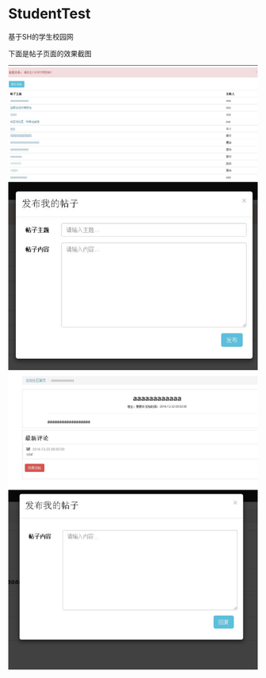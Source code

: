 # StudentTest
基于SH的学生校园网

下面是帖子页面的效果截图

![](https://github.com/LiuZhongLin/StudentTest/blob/master/StudentTest/WebContent/images/post.JPG)
![](https://github.com/LiuZhongLin/StudentTest/blob/master/StudentTest/WebContent/images/post_submit.JPG)
![](https://github.com/LiuZhongLin/StudentTest/blob/master/StudentTest/WebContent/images/post_m.JPG)
![](https://github.com/LiuZhongLin/StudentTest/blob/master/StudentTest/WebContent/images/reply.JPG)
